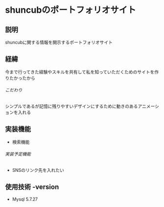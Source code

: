 # shuncubのポートフォリオサイト

## 説明
shuncubに関する情報を開示するポートフォリオサイト

  

## 経緯
今まで行ってきた経験やスキルを共有して私を知っていただくためのサイトを作りたかったから

###### こだわり
シンプルであるが記憶に残りやすいデザインにするために動きのあるアニメーションを入れる


## 実装機能
 - 検索機能


###### 実装予定機能
 - SNSのリンク先を入れたい


## 使用技術 -version
 
 - Mysql 5.7.27
